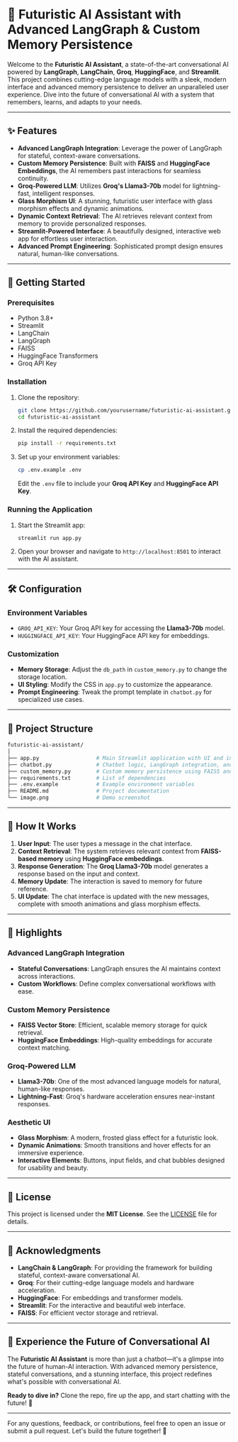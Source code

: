 # 🤖 Futuristic AI Assistant with Advanced LangGraph & Custom Memory Persistence

Welcome to the **Futuristic AI Assistant**, a state-of-the-art conversational AI powered by **LangGraph**, **LangChain**, **Groq**, **HuggingFace**, and **Streamlit**. This project combines cutting-edge language models with a sleek, modern interface and advanced memory persistence to deliver an unparalleled user experience. Dive into the future of conversational AI with a system that remembers, learns, and adapts to your needs.

---

## ✨ **Features**

- **Advanced LangGraph Integration**: Leverage the power of LangGraph for stateful, context-aware conversations.
- **Custom Memory Persistence**: Built with **FAISS** and **HuggingFace Embeddings**, the AI remembers past interactions for seamless continuity.
- **Groq-Powered LLM**: Utilizes **Groq's Llama3-70b** model for lightning-fast, intelligent responses.
- **Glass Morphism UI**: A stunning, futuristic user interface with glass morphism effects and dynamic animations.
- **Dynamic Context Retrieval**: The AI retrieves relevant context from memory to provide personalized responses.
- **Streamlit-Powered Interface**: A beautifully designed, interactive web app for effortless user interaction.
- **Advanced Prompt Engineering**: Sophisticated prompt design ensures natural, human-like conversations.

---

## 🚀 **Getting Started**

### **Prerequisites**

- Python 3.8+
- Streamlit
- LangChain
- LangGraph
- FAISS
- HuggingFace Transformers
- Groq API Key

### **Installation**

1. Clone the repository:

   ```bash
   git clone https://github.com/yourusername/futuristic-ai-assistant.git
   cd futuristic-ai-assistant
   ```

2. Install the required dependencies:

   ```bash
   pip install -r requirements.txt
   ```

3. Set up your environment variables:

   ```bash
   cp .env.example .env
   ```

   Edit the `.env` file to include your **Groq API Key** and **HuggingFace API Key**.

### **Running the Application**

1. Start the Streamlit app:

   ```bash
   streamlit run app.py
   ```

2. Open your browser and navigate to `http://localhost:8501` to interact with the AI assistant.

---

## 🛠️ **Configuration**

### **Environment Variables**

- `GROQ_API_KEY`: Your Groq API key for accessing the **Llama3-70b** model.
- `HUGGINGFACE_API_KEY`: Your HuggingFace API key for embeddings.

### **Customization**

- **Memory Storage**: Adjust the `db_path` in `custom_memory.py` to change the storage location.
- **UI Styling**: Modify the CSS in `app.py` to customize the appearance.
- **Prompt Engineering**: Tweak the prompt template in `chatbot.py` for specialized use cases.

---

## 📂 **Project Structure**

```bash
futuristic-ai-assistant/
│
├── app.py                  # Main Streamlit application with UI and interactions
├── chatbot.py              # Chatbot logic, LangGraph integration, and state management
├── custom_memory.py        # Custom memory persistence using FAISS and HuggingFace
├── requirements.txt        # List of dependencies
├── .env.example            # Example environment variables
├── README.md               # Project documentation
└── image.png               # Demo screenshot
```

---

## 🤖 **How It Works**

1. **User Input**: The user types a message in the chat interface.
2. **Context Retrieval**: The system retrieves relevant context from **FAISS-based memory** using **HuggingFace embeddings**.
3. **Response Generation**: The **Groq Llama3-70b** model generates a response based on the input and context.
4. **Memory Update**: The interaction is saved to memory for future reference.
5. **UI Update**: The chat interface is updated with the new messages, complete with smooth animations and glass morphism effects.

---

## 🌟 **Highlights**

### **Advanced LangGraph Integration**

- **Stateful Conversations**: LangGraph ensures the AI maintains context across interactions.
- **Custom Workflows**: Define complex conversational workflows with ease.

### **Custom Memory Persistence**

- **FAISS Vector Store**: Efficient, scalable memory storage for quick retrieval.
- **HuggingFace Embeddings**: High-quality embeddings for accurate context matching.

### **Groq-Powered LLM**

- **Llama3-70b**: One of the most advanced language models for natural, human-like responses.
- **Lightning-Fast**: Groq's hardware acceleration ensures near-instant responses.

### **Aesthetic UI**

- **Glass Morphism**: A modern, frosted glass effect for a futuristic look.
- **Dynamic Animations**: Smooth transitions and hover effects for an immersive experience.
- **Interactive Elements**: Buttons, input fields, and chat bubbles designed for usability and beauty.

---

## 📄 **License**

This project is licensed under the **MIT License**. See the [LICENSE](LICENSE) file for details.

---

## 🙏 **Acknowledgments**

- **LangChain & LangGraph**: For providing the framework for building stateful, context-aware conversational AI.
- **Groq**: For their cutting-edge language models and hardware acceleration.
- **HuggingFace**: For embeddings and transformer models.
- **Streamlit**: For the interactive and beautiful web interface.
- **FAISS**: For efficient vector storage and retrieval.

---

## 🌌 **Experience the Future of Conversational AI**

The **Futuristic AI Assistant** is more than just a chatbot—it's a glimpse into the future of human-AI interaction. With advanced memory persistence, stateful conversations, and a stunning interface, this project redefines what's possible with conversational AI.

**Ready to dive in?** Clone the repo, fire up the app, and start chatting with the future! 🚀

---

For any questions, feedback, or contributions, feel free to open an issue or submit a pull request. Let's build the future together! 🌟
